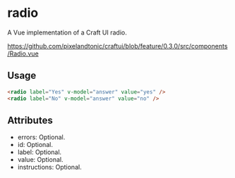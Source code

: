 # radio

A Vue implementation of a Craft UI radio.

https://github.com/pixelandtonic/craftui/blob/feature/0.3.0/src/components/Radio.vue

## Usage

```html
<radio label="Yes" v-model="answer" value="yes" />
<radio label="No" v-model="answer" value="no" />
```

## Attributes

- errors: Optional.
- id: Optional.
- label: Optional.
- value: Optional.
- instructions: Optional.